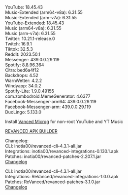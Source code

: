 YouTube: 18.45.43  
Music-Extended (arm64-v8a): 6.31.55  
Music-Extended (arm-v7a): 6.31.55  
YouTube-Extended: 18.45.43  
Music (arm64-v8a): 6.31.55  
Music (arm-v7a): 6.31.55  
Twitter: 10.21.1-release.0  
Twitch: 16.9.1  
Tiktok: 32.5.3  
Reddit: 2023.50.1  
Messenger: 439.0.0.29.119  
Spotify: 8.8.96.364  
Citra: bed6a4f12  
Backdrops: 4.52  
WarnWetter: 4.2.2  
Windyapp: 34.0.2  
Spotify-Lite: 1.9.0.49155  
com.zombodroid.MemeGenerator: 4.6377  
Facebook-Messenger-arm64: 439.0.0.29.119  
Facebook-Messenger-arm: 439.0.0.29.119  
DuoLingo: 5.133.0  

Install [Vanced Microg](https://github.com/TeamVanced/VancedMicroG/releases) for non-root YouTube and YT Music  

[REVANCED APK BUILDER](https://github.com/alsyundawy/revanced-apk-builder/)  

Changelog:  
CLI: inotia00/revanced-cli-4.3.1-all.jar  
Integrations: inotia00/revanced-integrations-0.130.1.apk  
Patches: inotia00/revanced-patches-2.207.1.jar  
[Changelog](https://github.com/inotia00/revanced-patches/releases/tag/v2.207.1)

CLI: inotia00/revanced-cli-4.3.1-all.jar  
Integrations: ReVanced/revanced-integrations-1.0.0.apk  
Patches: ReVanced/revanced-patches-3.1.0.jar  
[Changelog](https://github.com/ReVanced/revanced-patches/releases/tag/v3.1.0)  
